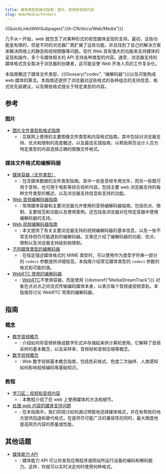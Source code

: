 ```yaml
---
title: 媒体类型和格式指南：图片、音频和视频内容
slug: Web/Media/Formats
---
```


{{QuickLinksWithSubpages("/zh-CN/docs/Web/Media")}}

几乎从一开始，web 就包含了对某种形式的视觉媒体呈现的支持。最初，这些功能是有限的，但是不同的浏览器厂商扩展了这些功能，并且找到了自己的解决方案来解决网络上的静态和视频图像等问题。现代 Web 具有强大的功能来支持媒体的呈现和操作，多个与媒体相关的 API 支持各种类型的内容。通常，浏览器支持的媒体格式完全取决于浏览器的创建者，这可能会使 Web 开发人员的工作复杂化。

本指南概述了媒体文件类型、{{Glossary("codec", "编解码器")}}以及可能构成 web 媒体的算法。本指南还提供了浏览器对这些格式的各种组合的支持信息、格式优先级建议，以及哪些格式擅长于特定类型的内容。

## 参考

### 图片

- [图片文件类型和格式指南](/zh-CN/docs/Web/Media/Formats/Image_types)
  - : 互联网上使用的主要图像文件类型和内容格式指南。其中包括对浏览器支持、优点和限制的高度概述，以及最佳实践指南，以帮助网页设计人员为特定类型的内容选择正确的图像文件格式。

### 媒体文件格式和编解码器

- [媒体容器（文件类型）](/zh-CN/docs/Web/Media/Formats/Containers)
  - : 包含媒体数据的文件类型指南。其中一些是音频专用文件，而另一些既可用于音频，也可用于电影等综合视听内容。包括主要 web 浏览器支持的每种文件类型的概述，以及浏览器支持信息和支持的功能。
- [Web 音频编解码器指南](/zh-CN/docs/Web/Media/Formats/Audio_codecs)
  - : 常用媒体容器和主要浏览器允许使用的音频编解码器指南。包括优点、限制、主要规范和功能以及使用案例。还包括各浏览器对在特定容器中使用编解码器的支持。
- [Web 视频编解码器指南](/zh-CN/docs/Web/Media/Formats/Video_codecs)
  - : 本文提供了有关主要浏览器支持的视频编解码器的基本信息，以及一些不常支持但仍可能遇到的编解码器。文章还介绍了编解码器的功能、优点、限制以及浏览器支持级别和限制。
- [不同媒体类型的编解码器](/zh-CN/docs/Web/Media/Formats/codecs_parameter)
  - : 在指定描述媒体格式的 MIME 类型时，可以使用作为类型字符串一部分的 `codecs` 参数提供详细信息。本指南介绍常见媒体类型的 `codecs` 参数的格式和可能的值。
- [WebRTC 使用的编解码器](/zh-CN/docs/Web/Media/Formats/WebRTC_codecs)
  - : [WebRTC](/zh-CN/docs/Web/API/WebRTC_API)不使用容器，而是使用 {{domxref("MediaStreamTrack")}} 对象在点对点之间流式传输编码媒体本身，以表示每个音频或视频音轨。本指南将讨论 WebRTC 常用的编解码器。

## 指南

### 概念

- [数字音频概念](/zh-CN/docs/Web/Media/Formats/Audio_concepts)
  - : 介绍如何将音频转换成数字形式并存储起来供计算机使用。它解释了音频采样的基本概念，以及采样率、音频帧和音频压缩等概念。
- [数字视频概念](/zh-CN/docs/Web/Media/Formats/Video_concepts)
  - : Web 数字视频基本概念指南，包括色彩格式、色度二次抽样、人类感知如何影响视频编码等基础知识。

### 教程

- [学习区：视频和音频内容](/zh-CN/docs/Learn/HTML/Multimedia_and_embedding/Video_and_audio_content)
  - : 本教程介绍了在 web 上使用媒体的方法和细节。
- [处理 web 内容的媒体支持问题](/zh-CN/docs/Web/Media/Formats/Support_issues)
  - : 在本指南中，我们将探讨如何通过明智地选择媒体格式，并在有帮助的地方提供回退和替代格式，在提供尽可能广泛的兼容性的同时，最大限度地提高网页内容的质量或性能。

## 其他话题

- [媒体能力 API](/zh-CN/docs/Web/API/Media_Capabilities_API)
  - : 媒体能力 API 可让你发现应用程序或网站所运行设备的编码和解码能力。这样，你就可以实时决定何时使用何种格式。
